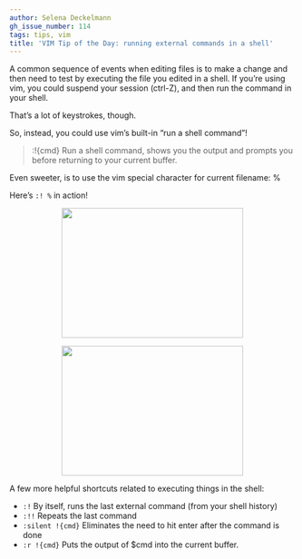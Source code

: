```yaml
---
author: Selena Deckelmann
gh_issue_number: 114
tags: tips, vim
title: 'VIM Tip of the Day: running external commands in a shell'
---
```




A common sequence of events when editing files is to make a change and then need to test by executing the file you edited in a shell. If you’re using vim, you could suspend your session (ctrl-Z), and then run the command in your shell.

That’s a lot of keystrokes, though. 

So, instead, you could use vim’s built-in “run a shell command”!

> 
> :!{cmd} Run a shell command, shows you the output and prompts you before returning to your current buffer.
> 

Even sweeter, is to use the vim special character for current filename: %

Here’s `:! %` in action!

<a href="http://2.bp.blogspot.com/_lsIXJbnz6n8/SbaJSmAHiXI/AAAAAAAAABs/z_sOCKeFEaw/s1600-h/Terminal+%E2%80%94+vim+%E2%80%94+80%C3%9728-1.png" onblur="try {parent.deselectBloggerImageGracefully();} catch(e) {}"><img alt="" border="0" id="BLOGGER_PHOTO_ID_5311583763061770610" src="/blog/2009/03/10/vim-tip-of-day-running-external/image-0.png" style="display:block; margin:0px auto 10px; text-align:center;cursor:pointer; cursor:hand;width: 320px; height: 229px;"/></a>

<a href="http://4.bp.blogspot.com/_lsIXJbnz6n8/SbaJZ8Usz6I/AAAAAAAAAB0/Mjf7ekC3oSA/s1600-h/Terminal+%E2%80%94+vim+%E2%80%94+80%C3%9728-4.png" onblur="try {parent.deselectBloggerImageGracefully();} catch(e) {}"><img alt="" border="0" id="BLOGGER_PHOTO_ID_5311583889312763810" src="/blog/2009/03/10/vim-tip-of-day-running-external/image-0.png" style="display:block; margin:0px auto 10px; text-align:center;cursor:pointer; cursor:hand;width: 320px; height: 229px;"/></a>

A few more helpful shortcuts related to executing things in the shell: 

- `:!` By itself, runs the last external command (from your shell history)
- `:!!` Repeats the last command
- `:silent !{cmd}` Eliminates the need to hit enter after the command is done
- `:r !{cmd}` Puts the output of $cmd into the current buffer.
